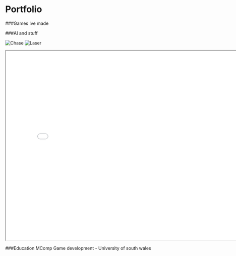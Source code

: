 # Portfolio

###Games Ive made

###AI and stuff

![Chase](https://github.com/user-attachments/assets/2cc60ba2-baf7-4115-9c97-194cba68e14b)
![Laser](https://github.com/user-attachments/assets/9ebaee11-d3f5-446f-bf10-162e0fe512f6)

<iframe src = "[https://uncleanerwheat7-barrenvalley.github.io/Builds/KartRace/index.html](https://uncleanerwheat7-barrenvalley.github.io/Builds/KartRace/index.html)" width = "800" height = "600"></iframe>

###Education
MComp Game development - University of south wales
